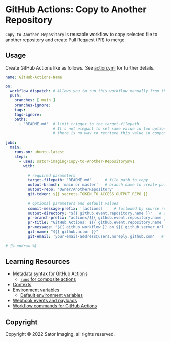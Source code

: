# GitHub Actions: Copy to Another Repository

`Copy-to-Another-Repository` is reusable workflow to copy selected file to another repository and create Pull Request (PR) to merge.



## Usage

Create GitHub Actions like as follows.
See [action.yml](https://github.com/sator-imaging/Copy-to-Another-Repository/blob/main/action.yml) for further details.


```yaml   {% raw %}
name: GitHub-Actions-Name

on:
  workflow_dispatch: # Allows you to run this workflow manually from the Actions tab
  push:
    branches: [ main ]
    branches-ignore:
    tags:
    tags-ignore:
    paths:
      - 'README.md'  # limit trigger to the target-filepath.
                     # It's not elegant to set same value in two options but
                     # there is no way to retrieve this value in composite action.

jobs:
  main:
    runs-on: ubuntu-latest
    steps:
      - uses: sator-imaging/Copy-to-Another-Repository@v1
        with:

          # required parameters
          target-filepath: 'README.md'      # file path to copy
          output-branch: 'main or master'   # branch name to create pull request
          output-repo: 'Owner/AnotherRepository'
          git-token: ${{ secrets.TOKEN_TO_ACCESS_OUTPUT_REPO }}
          
          # optional parameters and default values
          commit-message-prefix: '[actions] '   # followed by source repository and file name
          output-directory: "${{ github.event.repository.name }}"   # copy file into sub directory
          pr-branch-prefix: "actions/${{ github.event.repository.name }}"   # branch name prefix followed by date and time
          pr-title: "GitHub Actions: ${{ github.event.repository.name }}"   # followed by source repository and file name
          pr-message: "${{ github.workflow }} on ${{ github.server_url }}/${{ github.repository }}"   # followed by action repository
          git-name: "${{ github.actor }}"
          git-email: 'your-email-address@users.noreply.github.com'   # user icon is not displayed if not set

# {% endraw %}
```



## Learning Resources

- [Metadata syntax for GitHub Actions](https://docs.github.com/en/actions/creating-actions/metadata-syntax-for-github-actions)
  - [`runs` for composite actions](https://docs.github.com/en/actions/creating-actions/metadata-syntax-for-github-actions#runs-for-composite-actions)
- [Contexts](https://docs.github.com/en/actions/learn-github-actions/contexts)
- [Environment variables](https://docs.github.com/en/actions/learn-github-actions/environment-variables)
  - [Default environment variables](https://docs.github.com/en/actions/learn-github-actions/environment-variables#default-environment-variables)
- [Webhook events and payloads](https://docs.github.com/en/developers/webhooks-and-events/webhooks/webhook-events-and-payloads)
- [Workflow commands for GitHub Actions](https://docs.github.com/en/actions/using-workflows/workflow-commands-for-github-actions)



## Copyright

Copyright &copy; 2022 Sator Imaging, all rights reserved.
